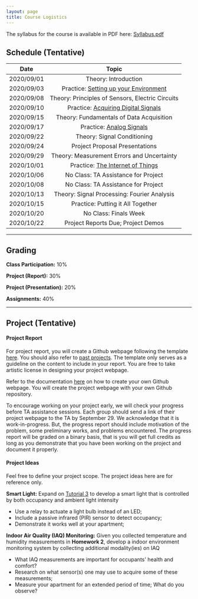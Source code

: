 ```yaml
---
layout: page
title: Course Logistics
---
```


The syllabus for the course is available in PDF here: [Syllabus.pdf](/12740/assets/syllabus_F20.pdf)

## Schedule (Tentative)

| **Date**      | **Topic**     |
| ------------- |:----------------------------:| 
| 2020/09/01    | Theory: Introduction|       
| 2020/09/03    | Practice: [Setting up your Environment](/12740/tutorials/get-started.html)   |
| 2020/09/08    | Theory: Principles of Sensors, Electric Circuits|       
| 2020/09/10    | Practice: [Acquiring Digital Signals](/12740/tutorials/first-sensor.html)|
| 2020/09/15    | Theory: Fundamentals of Data Acquisition|       
| 2020/09/17    | Practice: [Analog Signals](/12740/tutorials/adc.html)   |
| 2020/09/22    | Theory: Signal Conditioning|       
| 2020/09/24    | Project Proposal Presentations  |
| 2020/09/29    | Theory: Measurement Errors and Uncertainty|       
| 2020/10/01    | Practice: [The Internet of Things](/12740/tutorials/openchirp.html)   |
| 2020/10/06    | No Class: TA Assistance for Project|       
| 2020/10/08    | No Class: TA Assistance for Project |
| 2020/10/13    | Theory: Signal Processing: Fourier Analysis|       
| 2020/10/15    | Practice: Putting it All Together |
| 2020/10/20    | No Class: Finals Week|       
| 2020/10/22    | Project Reports Due; Project Demos |

***

## Grading 

**Class Participation:** 10%

**Project (Report):** 30%

**Project (Presentation):** 20%

**Assignments:** 40%


***
## Project (Tentative)

#### Project Report
For project report, you will create a Github webpage following the template [here](/12740/tutorials/template.html). You should also refer to [past projects](http://wiki.marioberges.com/courses/12-740/index.php?title=Main_Page). The template only serves as a guideline on the content to include in your report. You are free to take artistic license in designing your project webpage.

Refer to the documentation [here](https://pages.github.com) on how to create your own Github webpage. You will create the project webpage with your own Github repository. 

To encourage working on your project early, we will check your progress before TA assistance sessions. Each group should send a link of their project webpage to the TA by September 29. We acknowledge that it is work-in-progress. But, the progress report should include motivation of the problem, some preliminary works, and problems encountered. The progress report will be graded on a binary basis, that is you will get full credits as long as you demonstrate	that you have been working on the project and document it properly.  

#### Project Ideas
Feel free to define your project scope. The project ideas here are for reference only. 

**Smart Light:** Expand on [Tutorial 3](/12740/tutorials/adc.html) to develop a smart light that is controlled by both occupancy and ambient light intensity
 - Use a relay to actuate a light bulb instead of an LED; 
 - Include a passive infrared (PIR) sensor to detect occupancy;
 - Demonstrate it works well at your apartment; 
 
**Indoor Air Quality (IAQ) Monitoring:** Given you collected temperature and humidity measurements in **Homework 2**, develop a indoor environment monitoring system by collecting additional modality(ies) on IAQ

- What IAQ measurements are important for occupants' health and comfort? 
- Research on what sensor(s) one may use to acquire some of these measurements; 
- Measure your apartment for an extended period of time; What do you observe?


